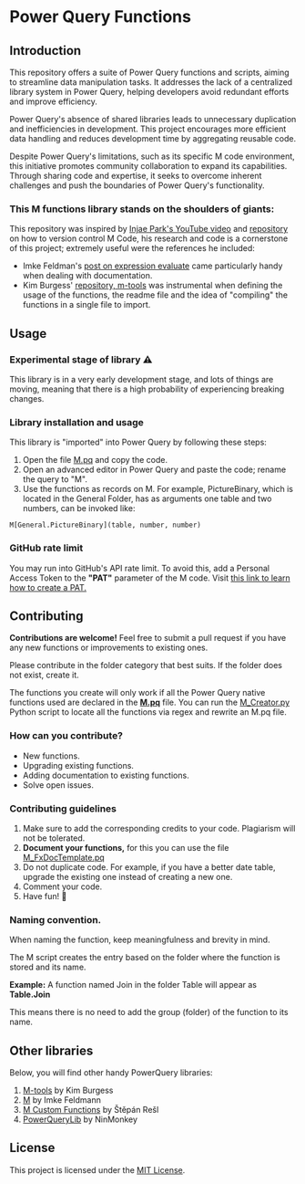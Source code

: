 
# Power Query Functions
## Introduction

This repository offers a suite of Power Query functions and scripts, aiming to streamline data manipulation tasks. It addresses the lack of a centralized library system in Power Query, helping developers avoid redundant efforts and improve efficiency.

Power Query's absence of shared libraries leads to unnecessary duplication and inefficiencies in development. This project encourages more efficient data handling and reduces development time by aggregating reusable code.

Despite Power Query's limitations, such as its specific M code environment, this initiative promotes community collaboration to expand its capabilities. Through sharing code and expertise, it seeks to overcome inherent challenges and push the boundaries of Power Query's functionality.


### This M functions library stands on the shoulders of giants:
This repository was inspired by [Injae Park's YouTube video](https://www.youtube.com/watch?v=GXFxiEVAmfI) and [repository](https://github.com/PowerBIPark/PowerBI_MQueryTest) on how to version control M Code, his research and code is a cornerstone of this project; extremely useful were the references he included: 

- Imke Feldman's [post on expression evaluate](https://www.thebiccountant.com/2018/05/17/automatically-create-function-record-for-expression-evaluate-in-power-bi-and-power-query/) came particularly handy when dealing with documentation. 
- Kim Burgess' [repository, m-tools](https://github.com/acaprojects/m-tools/blob/master/M.pq) was instrumental when defining the usage of the functions, the readme file and the idea of "compiling" the functions in a single file to import.

## Usage
### Experimental stage of library ⚠️
This library is in a very early development stage, and lots of things are moving, meaning that there is a high probability of experiencing breaking changes. 

### Library installation and usage

This library is "imported" into Power Query by following these steps:

1. Open the file [M.pq](M.pq) and copy the code.
2. Open an advanced editor in Power Query and paste the code; rename the query to "M".
3. Use the functions as records on M. For example, PictureBinary, which is located in the General Folder, has as arguments one table and two numbers, can be invoked like: 

`M[General.PictureBinary](table, number, number)`

### GitHub rate limit
You may run into GitHub's API rate limit. To avoid this, add a Personal Access Token to the **"PAT"** parameter of the M code. 
Visit [this link to learn how to create a PAT.](https://docs.github.com/en/authentication/keeping-your-account-and-data-secure/managing-your-personal-access-tokens#creating-a-fine-grained-personal-access-token) 

## Contributing
**Contributions are welcome!** Feel free to submit a pull request if you have any new functions or improvements to existing ones.

Please contribute in the folder category that best suits. If the folder does not exist, create it. 

The functions you create will only work if all the Power Query native functions used are declared in the [**M.pq**](M.pq) file. You can run the [M_Creator.py](M_Creator.py) Python script to locate all the functions via regex and rewrite an M.pq file. 

### How can you contribute?

 - New functions.
 - Upgrading existing functions.
 - Adding documentation to existing functions.
 - Solve open issues.

### Contributing guidelines
1. Make sure to add the corresponding credits to your code. Plagiarism will not be tolerated.
2. **Document your functions,** for this you can use the file  [M_FxDocTemplate.pq](https://github.com/OscarValerock/PowerQueryFunctions/blob/main/M_FxDocTemplate.pq "M_FxDocTemplate.pq")
3. Do not duplicate code. For example, if you have a better date table, upgrade the existing one instead of creating a new one.
4. Comment your code.
5. Have fun! 🎉

### Naming convention.
When naming the function, keep meaningfulness and brevity in mind. 

The M script creates the entry based on the folder where the function is stored and its name. 

**Example:** A function named Join in the folder Table will appear as **Table.Join**

This means there is no need to add the group (folder) of the function to its name.

## Other libraries
Below, you will find other handy PowerQuery libraries: 
1. [M-tools](https://github.com/acaprojects/m-tools/tree/master) by Kim Burgess
2. [M](https://github.com/ImkeF/M) by Imke Feldmann
3. [M Custom Functions](https://github.com/tirnovar/m-custom-functions) by Štěpán Rešl 
4. [PowerQueryLib](https://github.com/ninmonkey/Ninmonkey.PowerQueryLib) by NinMonkey

## License
This project is licensed under the [MIT License](LICENSE).
<!--stackedit_data:
eyJoaXN0b3J5IjpbLTE1OTI1OTk0MTgsMjU0MTIzMDI1LC0xMj
AyNzUxNTQxLC0xNDk4NzQzNTI2LC0xMjcwMTgxNzY5LDExMjg2
Mjc3OTksODY3ODY3OTA2LDUxMjg1MjE0LC02MzA0OTg0NjYsNj
k5Mjk3MzIyLC0xMTYzNzkyMjY2LDEwOTYyMjg1OTcsMjEwNDc3
MzcsMTMxNTgxODU0NiwxMTgyOTgyOTg2LC01MzIwNjA0MywtMT
Y3NTQzNzY4OF19
-->